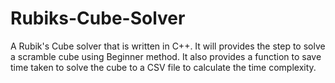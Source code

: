 # Rubiks-Cube-Solver
A Rubik's Cube solver that is written in C++. It will provides the step to solve a scramble cube using Beginner method. It also provides a function to save time taken to solve the cube to a CSV file to calculate the time complexity.
